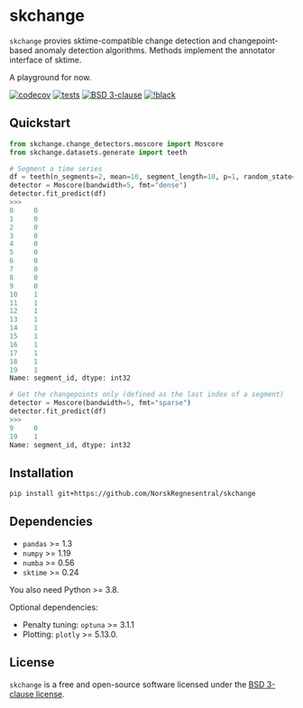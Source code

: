 # skchange
`skchange` provies sktime-compatible change detection and changepoint-based anomaly detection algorithms. Methods implement the annotator interface of sktime.

A playground for now.

[![codecov](https://codecov.io/gh/NorskRegnesentral/skchange/graph/badge.svg?token=QSS3AY45KY)](https://codecov.io/gh/NorskRegnesentral/skchange)
[![tests](https://github.com/NorskRegnesentral/skchange/actions/workflows/tests.yaml/badge.svg)](https://github.com/NorskRegnesentral/skchange/actions/workflows/tests.yaml)
[![BSD 3-clause](https://img.shields.io/badge/License-BSD%203--Clause-blue.svg)](https://github.com/sktime/sktime/blob/main/LICENSE)
[![!black](https://img.shields.io/badge/code%20style-black-000000.svg)](https://github.com/psf/black)


## Quickstart
```python
from skchange.change_detectors.moscore import Moscore
from skchange.datasets.generate import teeth

# Segment a time series
df = teeth(n_segments=2, mean=10, segment_length=10, p=1, random_state=2)
detector = Moscore(bandwidth=5, fmt="dense")
detector.fit_predict(df)
>>>
0     0
1     0
2     0
3     0
4     0
5     0
6     0
7     0
8     0
9     0
10    1
11    1
12    1
13    1
14    1
15    1
16    1
17    1
18    1
19    1
Name: segment_id, dtype: int32

# Get the changepoints only (defined as the last index of a segment)
detector = Moscore(bandwidth=5, fmt="sparse")
detector.fit_predict(df)
>>>
9     0
19    1
Name: segment_id, dtype: int32
```

## Installation
```sh
pip install git+https://github.com/NorskRegnesentral/skchange
```

## Dependencies
- `pandas` >= 1.3
- `numpy` >= 1.19
- `numba` >= 0.56
- `sktime` >= 0.24

You also need Python >= 3.8.

Optional dependencies:
- Penalty tuning: `optuna` >= 3.1.1
- Plotting: `plotly` >= 5.13.0.


## License

`skchange` is a free and open-source software licensed under the [BSD 3-clause license](https://github.com/NorskRegnesentral/skchange/blob/main/LICENSE).
